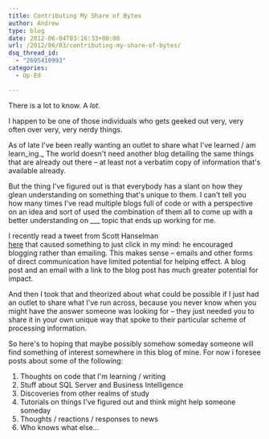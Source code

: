 ```yaml
---
title: Contributing My Share of Bytes
author: Andrew
type: blog
date: 2012-06-04T03:16:33+00:00
url: /2012/06/03/contributing-my-share-of-bytes/
dsq_thread_id:
  - "2695410993"
categories:
  - Op-Ed

---
```

There is a lot to know. A _lot_.

I happen to be one of those individuals who gets geeked out very, very often over very, very nerdy things.

As of late I've been really wanting an outlet to share what I've learned / am learn_ing._ The world doesn't need another blog detailing the same things that are already out there – at least not a verbatim copy of information that's available already.

But the thing I've figured out is that everybody has a slant on how they glean understanding on something that's unique to them. I can't tell you how many times I've read multiple blogs full of code or with a perspective on an idea and sort of used the combination of them all to come up with a better understanding on \___ topic that ends up working for me.

I recently read a tweet from Scott Hanselman  
[here][1] that caused something to just click in my mind: he encouraged blogging rather than emailing. This makes sense – emails and other forms of direct communication have limited potential for helping effect. A blog post and an email with a link to the blog post has much greater potential for impact.

And then I took that and theorized about what could be possible if I just had an outlet to share what I've run across, because you never know when you might have the answer someone was looking for – they just needed you to share it in your own unique way that spoke to their particular scheme of processing information.

So here's to hoping that maybe possibly somehow someday someone will find something of interest somewhere in this blog of mine. For now i foresee posts about some of the following:

  1. Thoughts on code that I'm learning / writing
  2. Stuff about SQL Server and Business Intelligence
  3. Discoveries from other realms of study
  4. Tutorials on things I've figured out and think might help someone someday
  5. Thoughts / reactions / responses to news
  6. Who knows what else&#8230;

 [1]: https://twitter.com/shanselman/status/208607212594147328